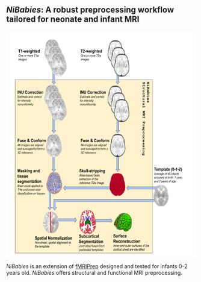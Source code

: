 ## *NiBabies*: A robust preprocessing workflow tailored for neonate and infant MRI
<p align="center">
    <img src="./docs/_static/nibabies_anat.png" width="600" height="600" alt="nibabies-anat">
</p>

*NiBabies* is an extension of [fMRIPrep](https://fmriprep.org/en/stable/) designed and tested for infants 0-2 years old. *NiBabies* offers structural and functional MRI preprocessing.
